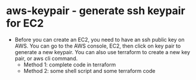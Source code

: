 # aws-keypair - generate ssh keypair for EC2

* Before you can create an EC2, you need to have an ssh public key on AWS.  You can go to the AWS console, EC2, then click on key pair to generate a new keypair.  You can also use terraform to create a new key pair, or aws cli command.
  * Method 1:  complete code in terraform
  * Method 2:  some shell script and some terraform code
